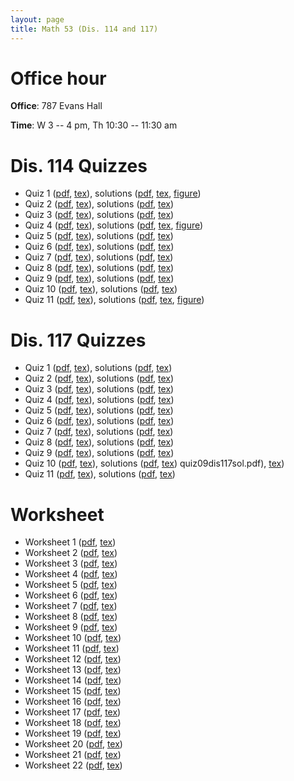 ```yaml
---
layout: page
title: Math 53 (Dis. 114 and 117)
---
```

# Office hour

**Office**: 787 Evans Hall

**Time**: W 3 -- 4 pm, Th 10:30 -- 11:30 am

# Dis. 114 Quizzes

- Quiz 1 ([pdf](quiz01dis114.pdf), [tex](quiz01dis114.tex)), solutions ([pdf](quiz01dis114sol.pdf), [tex](quiz01dis114.tex), [figure](quiz01dis114solpic.eps))
- Quiz 2 ([pdf](quiz02dis114.pdf), [tex](quiz02dis114.tex)), solutions ([pdf](quiz02dis114sol.pdf), [tex](quiz02dis114.tex))
- Quiz 3 ([pdf](quiz03dis114.pdf), [tex](quiz03dis114.tex)), solutions ([pdf](quiz03dis114sol.pdf), [tex](quiz03dis114.tex))
- Quiz 4 ([pdf](quiz04dis114.pdf), [tex](quiz04dis114.tex)), solutions ([pdf](quiz04dis114sol.pdf), [tex](quiz04dis114.tex), [figure](quiz04dis114solpic.png))
- Quiz 5 ([pdf](quiz05dis114.pdf), [tex](quiz05dis114.tex)), solutions ([pdf](quiz05dis114sol.pdf), [tex](quiz05dis114.tex))
- Quiz 6 ([pdf](quiz06dis114.pdf), [tex](quiz06dis114.tex)), solutions ([pdf](quiz06dis114sol.pdf), [tex](quiz06dis114.tex))
- Quiz 7 ([pdf](quiz07dis114.pdf), [tex](quiz07dis114.tex)), solutions ([pdf](quiz07dis114sol.pdf), [tex](quiz07dis114.tex))
- Quiz 8 ([pdf](quiz08dis114.pdf), [tex](quiz08dis114.tex)), solutions ([pdf](quiz08dis114sol.pdf), [tex](quiz08dis114.tex))
- Quiz 9 ([pdf](quiz09dis114.pdf), [tex](quiz09dis114.tex)), solutions ([pdf](quiz09dis114sol.pdf), [tex](quiz09dis114.tex))
- Quiz 10 ([pdf](quiz10dis114.pdf), [tex](quiz10dis114.tex)), solutions ([pdf](quiz10dis114sol.pdf), [tex](quiz10dis114.tex))
- Quiz 11 ([pdf](quiz11dis114.pdf), [tex](quiz11dis114.tex)), solutions ([pdf](quiz11dis114sol.pdf), [tex](quiz11dis114.tex), [figure](quiz11dis114solpic.png))

# Dis. 117 Quizzes

- Quiz 1 ([pdf](quiz01dis117.pdf), [tex](quiz01dis117.tex)), solutions ([pdf](quiz01dis117sol.pdf), [tex](quiz01dis117.tex))
- Quiz 2 ([pdf](quiz02dis117.pdf), [tex](quiz02dis117.tex)), solutions ([pdf](quiz02dis117sol.pdf), [tex](quiz02dis117.tex))
- Quiz 3 ([pdf](quiz03dis117.pdf), [tex](quiz03dis117.tex)), solutions ([pdf](quiz03dis117sol.pdf), [tex](quiz03dis117.tex))
- Quiz 4 ([pdf](quiz04dis117.pdf), [tex](quiz04dis117.tex)), solutions ([pdf](quiz04dis117sol.pdf), [tex](quiz04dis117.tex))
- Quiz 5 ([pdf](quiz05dis117.pdf), [tex](quiz05dis117.tex)), solutions ([pdf](quiz05dis117sol.pdf), [tex](quiz05dis117.tex))
- Quiz 6 ([pdf](quiz06dis117.pdf), [tex](quiz06dis117.tex)), solutions ([pdf](quiz06dis117sol.pdf), [tex](quiz06dis117.tex))
- Quiz 7 ([pdf](quiz07dis117.pdf), [tex](quiz07dis117.tex)), solutions ([pdf](quiz07dis117sol.pdf), [tex](quiz07dis117.tex))
- Quiz 8 ([pdf](quiz08dis117.pdf), [tex](quiz08dis117.tex)), solutions ([pdf](quiz08dis117sol.pdf), [tex](quiz08dis117.tex))
- Quiz 9 ([pdf](quiz09dis117.pdf), [tex](quiz09dis117.tex)), solutions ([pdf](quiz09dis117sol.pdf), [tex](quiz09dis117.tex))
- Quiz 10 ([pdf](quiz10dis117.pdf), [tex](quiz10dis117.tex)), solutions ([pdf](quiz10dis117sol.pdf), [tex](quiz10dis117.tex))
quiz09dis117sol.pdf), [tex](quiz09dis117.tex))
- Quiz 11 ([pdf](quiz11dis117.pdf), [tex](quiz11dis117.tex)), solutions ([pdf](quiz11dis117sol.pdf), [tex](quiz11dis117.tex))

# Worksheet

- Worksheet 1 ([pdf](worksheet01.pdf), [tex](worksheet01.tex))
- Worksheet 2 ([pdf](worksheet02.pdf), [tex](worksheet02.tex))
- Worksheet 3 ([pdf](worksheet03.pdf), [tex](worksheet03.tex))
- Worksheet 4 ([pdf](worksheet04.pdf), [tex](worksheet04.tex))
- Worksheet 5 ([pdf](worksheet05.pdf), [tex](worksheet05.tex))
- Worksheet 6 ([pdf](worksheet06.pdf), [tex](worksheet06.tex))
- Worksheet 7 ([pdf](worksheet07.pdf), [tex](worksheet07.tex))
- Worksheet 8 ([pdf](worksheet08.pdf), [tex](worksheet08.tex))
- Worksheet 9 ([pdf](worksheet09.pdf), [tex](worksheet09.tex))
- Worksheet 10 ([pdf](worksheet10.pdf), [tex](worksheet10.tex))
- Worksheet 11 ([pdf](worksheet11.pdf), [tex](worksheet11.tex))
- Worksheet 12 ([pdf](worksheet12.pdf), [tex](worksheet12.tex))
- Worksheet 13 ([pdf](worksheet13.pdf), [tex](worksheet13.tex))
- Worksheet 14 ([pdf](worksheet14.pdf), [tex](worksheet14.tex))
- Worksheet 15 ([pdf](worksheet15.pdf), [tex](worksheet15.tex))
- Worksheet 16 ([pdf](worksheet16.pdf), [tex](worksheet16.tex))
- Worksheet 17 ([pdf](worksheet17.pdf), [tex](worksheet17.tex))
- Worksheet 18 ([pdf](worksheet18.pdf), [tex](worksheet18.tex))
- Worksheet 19 ([pdf](worksheet19.pdf), [tex](worksheet19.tex))
- Worksheet 20 ([pdf](worksheet20.pdf), [tex](worksheet20.tex))
- Worksheet 21 ([pdf](worksheet21.pdf), [tex](worksheet21.tex))
- Worksheet 22 ([pdf](worksheet22.pdf), [tex](worksheet22.tex))
